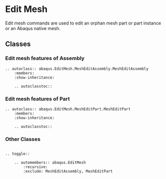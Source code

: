 # Edit Mesh

Edit mesh commands are used to edit an orphan mesh part or part instance or an Abaqus native mesh.

## Classes

### Edit mesh features of Assembly

```{eval-rst}
.. autoclass:: abaqus.EditMesh.MeshEditAssembly.MeshEditAssembly
    :members:
    :show-inheritance:

    .. autoclasstoc::
```

### Edit mesh features of Part

```{eval-rst}
.. autoclass:: abaqus.EditMesh.MeshEditPart.MeshEditPart
    :members:
    :show-inheritance:

    .. autoclasstoc::
```

### Other Classes

```{eval-rst}

.. toggle::

    .. automembers:: abaqus.EditMesh
        :recursive:
        :exclude: MeshEditAssembly, MeshEditPart
```
